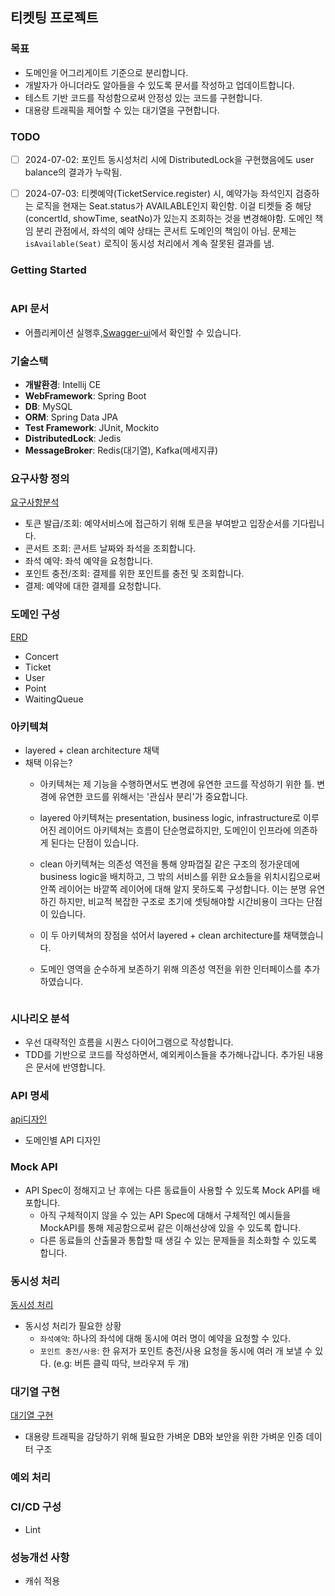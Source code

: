 ## 티켓팅 프로젝트

### 목표
- 도메인을 어그리게이트 기준으로 분리합니다.
- 개발자가 아니더라도 알아들을 수 있도록 문서를 작성하고 업데이트합니다.
- 테스트 기반 코드를 작성함으로써 안정성 있는 코드를 구현합니다.
- 대용량 트래픽을 제어할 수 있는 대기열을 구현합니다.

### TODO
- [ ] 2024-07-02: 포인트 동시성처리 시에 DistributedLock을 구현했음에도 user balance의 결과가 누락됨.
- [ ] 2024-07-03: 티켓예약(TicketService.register) 시, 예약가능 좌석인지 검증하는 로직을 현재는 Seat.status가 AVAILABLE인지 확인함. 이걸 티켓들 중 해당 (concertId, showTime, seatNo)가 있는지 조회하는 것을 변경해야함. 도메인 책임 분리 관점에서, 좌석의 예약 상태는 콘서트 도메인의 책임이 아님. 문제는 `isAvailable(Seat)` 로직이 동시성 처리에서 계속 잘못된 결과를 냄. 


### Getting Started
```bash
```

### API 문서
- 어플리케이션 실행후,[Swagger-ui](http://localhost:8080/swagger-ui/index.html#/)에서 확인할 수 있습니다.

### 기술스택
- **개발환경**: Intellij CE
- **WebFramework**: Spring Boot
- **DB**: MySQL
- **ORM**: Spring Data JPA
- **Test Framework**: JUnit, Mockito
- **DistributedLock**: Jedis
- **MessageBroker**: Redis(대기열), Kafka(메세지큐)

### 요구사항 정의
[요구사항분석](assets/docs/요구사항분석.md)  
- 토큰 발급/조회: 예약서비스에 접근하기 위해 토큰을 부여받고 입장순서를 기다립니다. 
- 콘서트 조회: 콘서트 날짜와 좌석을 조회합니다.
- 좌석 예약: 좌석 예약을 요청합니다.
- 포인트 충전/조회: 결제를 위한 포인트를 충전 및 조회합니다. 
- 결제: 예약에 대한 결제를 요청합니다.

### 도메인 구성
[ERD](assets/docs/ERD.md)  
- Concert
- Ticket
- User
- Point
- WaitingQueue




### 아키텍쳐
- layered + clean architecture 채택
- 채택 이유는?
  - 아키텍쳐는 제 기능을 수행하면서도 변경에 유연한 코드를 작성하기 위한 틀. 변경에 유연한 코드를 위해서는 '관심사 분리'가 중요합니다. 
  - layered 아키텍쳐는 presentation, business logic, infrastructure로 이루어진 레이어드 아키텍쳐는 흐름이 단순명료하지만, 도메인이 인프라에 의존하게 된다는 단점이 있습니다.
  - clean 아키텍쳐는 의존성 역전을 통해 양파껍질 같은 구조의 정가운데에 business logic을 배치하고, 그 밖의 서비스를 위한 요소들을 위치시킴으로써 안쪽 레이어는 바깥쪽 레이어에 대해 알지 못하도록 구성합니다. 이는 분명 유연하긴 하지만, 비교적 복잡한 구조로 초기에 셋팅해야할 시간비용이 크다는 단점이 있습니다.  
  
  - 이 두 아키텍쳐의 장점을 섞어서 layered + clean architecture를 채택했습니다.
  - 도메인 영역을 순수하게 보존하기 위해 의존성 역전을 위한 인터페이스를 추가하였습니다.
```

```

### 시나리오 분석
- 우선 대략적인 흐름을 시퀀스 다이어그램으로 작성합니다.
- TDD를 기반으로 코드를 작성하면서, 예외케이스들을 추가해나갑니다. 추가된 내용은 문서에 반영합니다.


### API 명세
[api디자인](assets/docs/api_design.md)  
- 도메인별 API 디자인  
   

### Mock API
- API Spec이 정해지고 난 후에는 다른 동료들이 사용할 수 있도록 Mock API를 배포합니다.
  - 아직 구체적이지 않을 수 있는 API Spec에 대해서 구체적인 예시들을 MockAPI를 통해 제공함으로써 같은 이해선상에 있을 수 있도록 합니다.
  - 다른 동료들의 산출물과 통합할 때 생길 수 있는 문제들을 최소화할 수 있도록 합니다.


### 동시성 처리
[동시성 처리](assets/docs/동시성처리.md)
- 동시성 처리가 필요한 상황
  - `좌석예약`: 하나의 좌석에 대해 동시에 여러 명이 예약을 요청할 수 있다.
  - `포인트 충전/사용`: 한 유저가 포인트 충전/사용 요청을 동시에 여러 개 보낼 수 있다. (e.g: 버튼 클릭 따닥, 브라우져 두 개) 

### 대기열 구현
[대기열 구현](assets/docs/대기열구현.md)
- 대용량 트래픽을 감당하기 위해 필요한 가벼운 DB와 보안을 위한 가벼운 인증 데이터 구조


### 예외 처리

### CI/CD 구성
- Lint



### 성능개선 사항
- 캐쉬 적용

